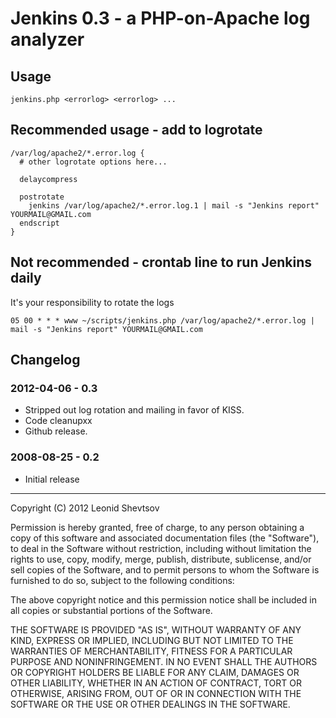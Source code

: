 # Jenkins 0.3 - a PHP-on-Apache log analyzer


## Usage

    jenkins.php <errorlog> <errorlog> ...

## Recommended usage - add to logrotate

    /var/log/apache2/*.error.log {
      # other logrotate options here...

      delaycompress

      postrotate
        jenkins /var/log/apache2/*.error.log.1 | mail -s "Jenkins report" YOURMAIL@GMAIL.com
      endscript
    }

## Not recommended - crontab line to run Jenkins daily

It's your responsibility to rotate the logs

    05 00 * * * www ~/scripts/jenkins.php /var/log/apache2/*.error.log | mail -s "Jenkins report" YOURMAIL@GMAIL.com

## Changelog

### 2012-04-06 - 0.3

* Stripped out log rotation and mailing in favor of KISS.
* Code cleanupxx
* Github release.

### 2008-08-25 - 0.2

* Initial release


* * *

Copyright (C) 2012 Leonid Shevtsov 

Permission is hereby granted, free of charge, to any person obtaining a copy of this software and associated documentation files (the "Software"), to deal in the Software without restriction, including without limitation the rights to use, copy, modify, merge, publish, distribute, sublicense, and/or sell copies of the Software, and to permit persons to whom the Software is furnished to do so, subject to the following conditions:

The above copyright notice and this permission notice shall be included in all copies or substantial portions of the Software.

THE SOFTWARE IS PROVIDED "AS IS", WITHOUT WARRANTY OF ANY KIND, EXPRESS OR IMPLIED, INCLUDING BUT NOT LIMITED TO THE WARRANTIES OF MERCHANTABILITY, FITNESS FOR A PARTICULAR PURPOSE AND NONINFRINGEMENT. IN NO EVENT SHALL THE AUTHORS OR COPYRIGHT HOLDERS BE LIABLE FOR ANY CLAIM, DAMAGES OR OTHER LIABILITY, WHETHER IN AN ACTION OF CONTRACT, TORT OR OTHERWISE, ARISING FROM, OUT OF OR IN CONNECTION WITH THE SOFTWARE OR THE USE OR OTHER DEALINGS IN THE SOFTWARE.
